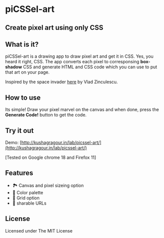 piCSSel-art
=======
Create pixel art using only CSS
--------


What is it?
-----------

piCSSel-art is a drawing app to draw pixel art and get it in CSS. Yes, you heard it right, CSS. The  app converts each pixel to corresponsing **box-shadow** CSS and generate HTML and CSS code which you can use to put that art on your page.

Inspired by the space invader [here](http://css-tricks.com/examples/ShapesOfCSS/) by Vlad Zinculescu.

How to use
-----

Its simple! Draw your pixel marvel on the canvas and when done, press the **Generate Code!** button to get the code.

Try it out
------------
Demo: [http://kushagragour.in/lab/picssel-art/](http://kushagragour.in/lab/picssel-art/)

[Tested on Google chrome 18 and Firefox 11]

Features
-----
- 🏞 Canvas and pixel sizeing option
- 🌈 Color palette
- 🏁 Grid option
- 🤝 sharable URLs

License
-------

Licensed under The MIT License

